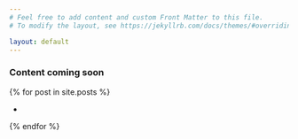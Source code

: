 ```yaml
---
# Feel free to add content and custom Front Matter to this file.
# To modify the layout, see https://jekyllrb.com/docs/themes/#overriding-theme-defaults

layout: default
---
```


### Content coming soon
{% for post in site.posts %}
<ul>
    <li>
        <p class="blogLink">
            <!--<a href="{{ post.url | relative_url }}">{{ post.title }}</a>-->
        </p>
    </li>
</ul>
{% endfor %}